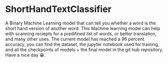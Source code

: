 # ShortHandTextClassifier
A Binary Machine Learning model that can tell you whether a word is the short hand version of another word. This Machine learning model can help with scanning reciepts for a predifined list of words, or better translation, and many other uses. The current model has reached a 96 percent accuracy, you can find the dataset, the jupyter notebook used for training, and all the checkpoints of models + the final model in the git hub repository. Have a nice day 😁.
